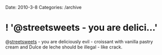 Date: 2010-3-8
Categories: /archive

# ! '@streetsweets - you are delici...'

@<a href="http://twitter.com/streetsweets" class="aktt_username">streetsweets</a> - you are deliciously evil - croissant with vanilla pastry cream and Dulce de leche should be illegal - like crack.
